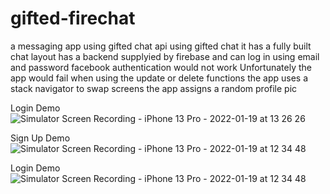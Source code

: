 # gifted-firechat
a messaging app using gifted chat api
using gifted chat it has a fully built chat layout 
has a backend supplyied by firebase and can log in using email and password 
facebook authentication would not work 
Unfortunately the app would fail when using the update or delete functions 
the app uses a stack navigator to swap screens 
the app assigns a random profile pic 

Login Demo
![Simulator Screen Recording - iPhone 13 Pro - 2022-01-19 at 13 26 26](https://user-images.githubusercontent.com/67383929/150208963-bcba0480-8e58-4609-b212-6f0092deb750.gif)

Sign Up Demo
![Simulator Screen Recording - iPhone 13 Pro - 2022-01-19 at 12 34 48](https://user-images.githubusercontent.com/67383929/150209021-eadd8cf2-7f73-4ca2-ae49-fdec2d052b6b.gif)


Login Demo
![Simulator Screen Recording - iPhone 13 Pro - 2022-01-19 at 12 34 48](https://user-images.githubusercontent.com/67383929/150208091-90c01689-b04b-487d-8a58-ddf15bfe2fff.gif)
